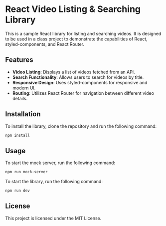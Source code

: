 # React Video Listing & Searching Library

This is a sample React library for listing and searching videos. It is designed to be used in a class project to demonstrate the capabilities of React, styled-components, and React Router.

## Features

- **Video Listing**: Displays a list of videos fetched from an API.
- **Search Functionality**: Allows users to search for videos by title.
- **Responsive Design**: Uses styled-components for responsive and modern UI.
- **Routing**: Utilizes React Router for navigation between different video details.

## Installation

To install the library, clone the repository and run the following command:

```bash
npm install
```

## Usage

To start the mock server, run the following command:

```bash
npm run mock-server
```

To start the library, run the following command:

```bash
npm run dev
```

## License

This project is licensed under the MIT License.
